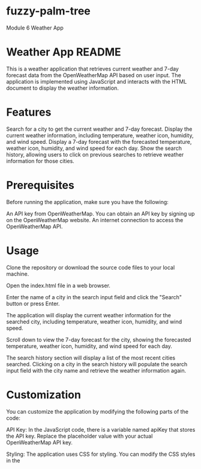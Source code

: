 # fuzzy-palm-tree
Module 6 Weather App

# Weather App README
This is a weather application that retrieves current weather and 7-day forecast data from the OpenWeatherMap API based on user input. The application is implemented using JavaScript and interacts with the HTML document to display the weather information.

# Features
Search for a city to get the current weather and 7-day forecast.
Display the current weather information, including temperature, weather icon, humidity, and wind speed.
Display a 7-day forecast with the forecasted temperature, weather icon, humidity, and wind speed for each day.
Show the search history, allowing users to click on previous searches to retrieve weather information for those cities.

# Prerequisites
Before running the application, make sure you have the following:

An API key from OpenWeatherMap. You can obtain an API key by signing up on the OpenWeatherMap website.
An internet connection to access the OpenWeatherMap API.

# Usage
Clone the repository or download the source code files to your local machine.

Open the index.html file in a web browser.

Enter the name of a city in the search input field and click the "Search" button or press Enter.

The application will display the current weather information for the searched city, including temperature, weather icon, humidity, and wind speed.

Scroll down to view the 7-day forecast for the city, showing the forecasted temperature, weather icon, humidity, and wind speed for each day.

The search history section will display a list of the most recent cities searched. Clicking on a city in the search history will populate the search input field with the city name and retrieve the weather information again.

# Customization
You can customize the application by modifying the following parts of the code:

API Key: In the JavaScript code, there is a variable named apiKey that stores the API key. Replace the placeholder value with your actual OpenWeatherMap API key.

Styling: The application uses CSS for styling. You can modify the CSS styles in the <style> section of the index.html file to customize the look and feel of the application.

HTML Structure: You can modify the HTML structure in the index.html file to change the layout or add additional elements as needed.

# Acknowledgments
The weather data is provided by the OpenWeatherMap API. You can find more information about the API and its usage on the OpenWeatherMap website.
  
# License
This project is licensed under the MIT License.
